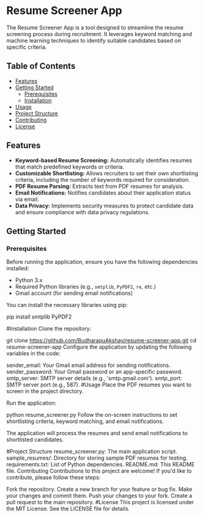 # Resume Screener App

The Resume Screener App is a tool designed to streamline the resume screening process during recruitment. It leverages keyword matching and machine learning techniques to identify suitable candidates based on specific criteria.

## Table of Contents

- [Features](#features)
- [Getting Started](#getting-started)
  - [Prerequisites](#prerequisites)
  - [Installation](#installation)
- [Usage](#usage)
- [Project Structure](#project-structure)
- [Contributing](#contributing)
- [License](#license)

## Features

- **Keyword-based Resume Screening:** Automatically identifies resumes that match predefined keywords or criteria.
- **Customizable Shortlisting:** Allows recruiters to set their own shortlisting criteria, including the number of keywords required for consideration.
- **PDF Resume Parsing:** Extracts text from PDF resumes for analysis.
- **Email Notifications:** Notifies candidates about their application status via email.
- **Data Privacy:** Implements security measures to protect candidate data and ensure compliance with data privacy regulations.

## Getting Started

### Prerequisites

Before running the application, ensure you have the following dependencies installed:

- Python 3.x
- Required Python libraries (e.g., `smtplib`, `PyPDF2`, `re`, etc.)
- Gmail account (for sending email notifications)

You can install the necessary libraries using pip:


pip install smtplib PyPDF2


#Installation
Clone the repository:

git clone https://github.com/BudharapuAkshay/resume-screener-app.git 
cd resume-screener-app
Configure the application by updating the following variables in the code:

sender_email: Your Gmail email address for sending notifications.
sender_password: Your Gmail password or an app-specific password.
smtp_server: SMTP server details (e.g., 'smtp.gmail.com').
smtp_port: SMTP server port (e.g., 587).
#Usage
Place the PDF resumes you want to screen in the project directory.

Run the application:

python resume_screener.py
Follow the on-screen instructions to set shortlisting criteria, keyword matching, and email notifications.

The application will process the resumes and send email notifications to shortlisted candidates.

#Project Structure
resume_screener.py: The main application script.
sample_resumes/: Directory for storing sample PDF resumes for testing.
requirements.txt: List of Python dependencies.
README.md: This README file.
Contributing
Contributions to this project are welcome! If you'd like to contribute, please follow these steps:

Fork the repository.
Create a new branch for your feature or bug fix.
Make your changes and commit them.
Push your changes to your fork.
Create a pull request to the main repository.
#License
This project is licensed under the MIT License. See the LICENSE file for details.
